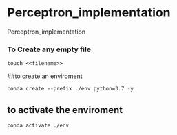 # Perceptron_implementation
Perceptron_implementation

### To Create any empty file 
```buildoutcfg
touch <<filename>>
```
##to create an enviroment 
```buildoutcfg
conda create --prefix ./env python=3.7 -y
```
## to activate the enviroment
```buildoutcfg
conda activate ./env

```